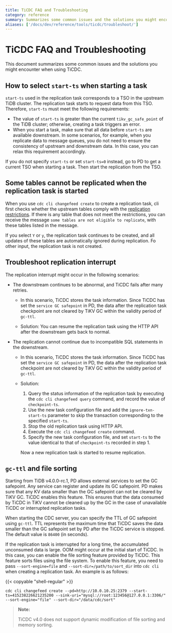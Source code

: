 ```yaml
---
title: TiCDC FAQ and Troubleshooting
category: reference
summary: Summarizes some common issues and the solutions you might encounter when using TiCDC.
aliases: ['/docs/dev/reference/tools/ticdc/troubleshoot/']
---
```


# TiCDC FAQ and Troubleshooting

This document summarizes some common issues and the solutions you might encounter when using TiCDC.

## How to select `start-ts` when starting a task

`start-ts` used in the replication task corresponds to a TSO in the upstream TiDB cluster. The replication task starts to request data from this TSO. Therefore, `start-ts` must meet the following requirements:

- The value of `start-ts` is greater than the current `tikv_gc_safe_point` of the TiDB cluster; otherwise, creating a task triggers an error.
- When you start a task, make sure that all data before `start-ts` are available downstream. In some scenarios, for example, when you replicate data to message queues, you do not need to ensure the consistency of upstream and downstream data. In this case, you can relax this requirement accordingly.

If you do not specify `start-ts` or set `start-ts=0` instead, go to PD to get a current TSO when starting a task. Then start the replication from the TSO.

## Some tables cannot be replicated when the replication task is started

When you use `cdc cli changefeed create` to create a replication task, cli first checks whether the upstream tables comply with the [replication restrictions](/ticdc/ticdc-overview.md#restrictions). If there is any table that does not meet the restrictions, you can receive the message `some tables are not eligible to replicate`, with these tables listed in the message.

If you select `Y` or `y`, the replication task continues to be created, and all updates of these tables are automatically ignored during replication. Fo other input, the replication task is not created.

## Troubleshoot replication interrupt

The replication interrupt might occur in the following scenarios:

- The downstream continues to be abnormal, and TiCDC fails after many retries.

    - In this scenario, TiCDC stores the task information. Since TiCDC has set the `service GC safepoint` in PD, the data after the replication task checkpoint are not cleared by TiKV GC within the validity period of `gc-ttl`.

    - Solution: You can resume the replication task using the HTTP API after the downstream gets back to normal.

- The replication cannot continue due to incompatible SQL statements in the downstream.

    - In this scenario, TiCDC stores the task information. Since TiCDC has set the `service GC safepoint` in PD, the data after the replication task checkpoint are not cleared by TiKV GC within the validity period of `gc-ttl`.

    - Solution:

        1. Query the status information of the replication task by executing the `cdc cli changefeed query` command, and record the value of `checkpoint-ts`.
        2. Use the new task configuration file and add the `ignore-txn-start-ts` parameter to skip the transaction corresponding to the specified `start-ts`.
        3. Stop the old replication task using HTTP API.
        4. Execute the `cdc cli changefeed create` command.
        5. Specify the new task configuration file, and set `start-ts` to the value identical to that of `checkpoint-ts` recorded in step 1.

        Now a new replication task is started to resume replication.

## `gc-ttl` and file sorting

Starting from TiDB v4.0.0-rc.1, PD allows external services to set the GC safepoint. Any service can register and update its GC safepoint. PD makes sure that any KV data smaller than the GC safepoint can not be cleared by TiKV GC. TiCDC enables this feature. This ensures that the data consumed by TiCDC in TiKV cannot be cleaned up by the GC in the case of unavailable TiCDC or interrupted replication tasks.

When starting the CDC server, you can specify the TTL of GC safepoint using `gc-ttl`. TTL represents the maximum time that TiCDC saves the data smaller than the GC safepoint set by PD after the TiCDC service is stopped. The default value is `86400` (in seconds).

If the replication task is interrupted for a long time, the accumulated unconsumed data is large. OOM might occur at the initial start of TiCDC. In this case, you can enable the file sorting feature provided by TiCDC. This feature sorts files using the file system. To enable this feature, you need to pass `--sort-engine=file` and `--sort-dir=/path/to/sort_dir` into `cdc cli` when creating a replication task. An example is as follows:

{{< copyable "shell-regular" >}}

```shell
cdc cli changefeed create --pd=http://10.0.10.25:2379 --start-ts=415238226621235200 --sink-uri="mysql://root:123456@127.0.0.1:3306/" --sort-engine="file" --sort-dir="/data/cdc/sort"
```

> **Note:**
>
> TiCDC v4.0 does not support dynamic modification of file sorting and memory sorting.
